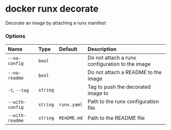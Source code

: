 # docker runx decorate

<!---MARKER_GEN_START-->
Decorate an image by attaching a runx manifest

### Options

| Name            | Type     | Default     | Description                                     |
|:----------------|:---------|:------------|:------------------------------------------------|
| `--no-config`   | `bool`   |             | Do not attach a runx configuration to the image |
| `--no-readme`   | `bool`   |             | Do not attach a README to the image             |
| `-t`, `--tag`   | `string` |             | Tag to push the decorated image to              |
| `--with-config` | `string` | `runx.yaml` | Path to the runx configuration file             |
| `--with-readme` | `string` | `README.md` | Path to the README file                         |


<!---MARKER_GEN_END-->

